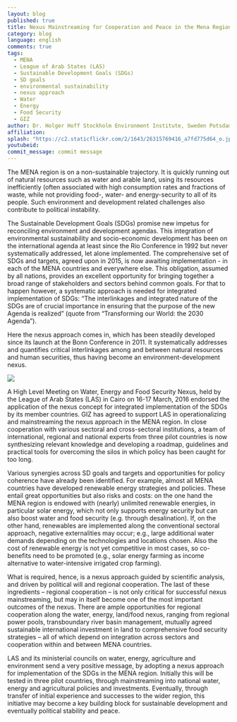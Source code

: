 ```yaml
---
layout: blog
published: true
title: Nexus Mainstreaming for Cooperation and Peace in the Mena Region
category: blog
language: english
comments: true
tags: 
  - MENA
  - League of Arab States (LAS)
  - Sustainable Development Goals (SDGs)
  - SD goals
  - environmental sustainability
  - nexus approach
  - Water
  - Energy
  - Food Security
  - GIZ
author: Dr. Holger Hoff Stockholm Environment Institute, Sweden Potsdam Institute for Climate Impact Research, Germany
affiliation: 
splash: "https://c2.staticflickr.com/2/1643/26315769416_a7fd775d64_o.jpg"
youtubeid: 
commit_message: commit message
---
```

The MENA region is on a non-sustainable trajectory. It is quickly running out of natural resources such as water and arable land, using its resources inefficiently (often associated with high consumption rates and fractions of waste, while not providing food-, water- and energy-security to all of its people. Such environment and development related challenges also contribute to political instability. <!-- more -->

The Sustainable Development Goals (SDGs) promise new impetus for reconciling environment and development agendas. This integration of environmental sustainability and socio-economic development has been on the international agenda at least since the Rio Conference in 1992 but never systematically addressed, let alone implemented.  The comprehensive set of SDGs and targets, agreed upon in 2015, is now awaiting implementation - in each of the MENA countries and everywhere else. This obligation, assumed by all nations, provides an excellent opportunity for bringing together a broad range of stakeholders and sectors behind common goals. For that to happen however, a systematic approach is needed for integrated implementation of SDGs: “The interlinkages and integrated nature of the SDGs are of crucial importance in ensuring that the purpose of the new Agenda is realized” (quote from “Transforming our World: the 2030 Agenda”). 

Here the nexus approach comes in, which has been steadily developed since its launch at the Bonn Conference in 2011. It systematically addresses and quantifies critical interlinkages among and between natural resources and human securities, thus having become an environment-development nexus.

![](https://c2.staticflickr.com/2/1644/25667728613_dba5190fb4.jpg)

 
A High Level Meeting on Water, Energy and Food Security Nexus, held by the League of Arab States (LAS) in Cairo on 16-17 March, 2016 endorsed the application of the nexus concept for integrated implementation of the SDGs by its member countries. GIZ has agreed to support LAS in operationalizing and mainstreaming the nexus approach in the MENA region. In close cooperation with various sectoral and cross-sectoral institutions, a team of international, regional and national experts from three pilot countries is now synthesizing relevant knowledge and developing a roadmap, guidelines and practical tools for overcoming the silos in which policy has been caught for too long.

Various synergies across SD goals and targets and opportunities for policy coherence have already been identified. For example, almost all MENA countries have developed renewable energy strategies and policies. These entail great opportunities but also risks and costs: on the one hand the MENA region is endowed with (nearly) unlimited renewable energies, in particular solar energy, which not only supports energy security but can also boost water and food security (e.g. through desalination). If, on the other hand, renewables are implemented along the conventional sectoral approach, negative externalities may occur; e.g., large additional water demands depending on the technologies and locations chosen. Also the cost of renewable energy is not yet competitive in most cases, so co-benefits need to be promoted (e.g., solar energy farming as income alternative to water-intensive irrigated crop farming). 

What is required, hence, is a nexus approach guided by scientific analysis, and driven by political will and regional cooperation. The last of these ingredients – regional cooperation – is not only critical for successful nexus mainstreaming, but may in itself become one of the most important outcomes of the nexus. There are ample opportunities for regional cooperation along the water, energy, land/food nexus, ranging from regional power pools, transboundary river basin management, mutually agreed sustainable international investment in land to comprehensive food security strategies – all of which depend on integration across sectors and cooperation within and between MENA countries. 

LAS and its ministerial councils on water, energy, agriculture and environment send a very positive message, by adopting a nexus approach for implementation of the SDGs in the MENA region. Initially this will be tested in three pilot countries, through mainstreaming into national water, energy and agricultural policies and investments. Eventually, through transfer of initial experience and successes to the wider region, this initiative may become a key building block for sustainable development and eventually political stability and peace.